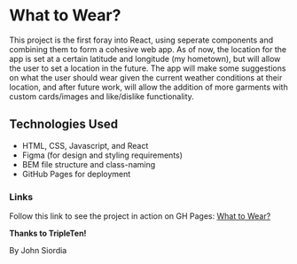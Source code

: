 # What to Wear?

This project is the first foray into React, using seperate components and combining them to form a cohesive web app. As of now, the location for the app is set at a certain latitude and longitude (my hometown), but will allow the user to set a location in the future. The app will make some suggestions on what the user should wear given the current weather conditions at their location, and after future work, will allow the addition of more garments with custom cards/images and like/dislike functionality.

## Technologies Used

- HTML, CSS, Javascript, and React
- Figma (for design and styling requirements)
- BEM file structure and class-naming
- GitHub Pages for deployment

### Links

Follow this link to see the project in action on GH Pages: [What to Wear?](https://jsiohn.github.io/se_project_react)

**Thanks to TripleTen!**

By John Siordia
